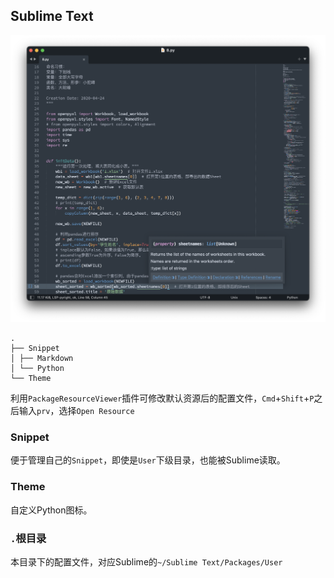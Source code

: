 ## Sublime Text

![](https://github.com/ykqmain/Config/blob/master/Sublime/Theme/Sublime.png)

```
.
├── Snippet
│ ├── Markdown
│ └── Python
└── Theme
```

利用`PackageResourceViewer`插件可修改默认资源后的配置文件，`Cmd`+`Shift`+`P`之后输入`prv`，选择`Open Resource`


### Snippet
便于管理自己的`Snippet`，即使是`User`下级目录，也能被Sublime读取。


### Theme
自定义Python图标。


### `.`根目录
本目录下的配置文件，对应Sublime的`~/Sublime Text/Packages/User`

